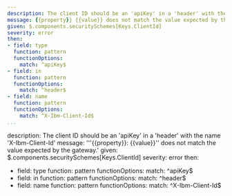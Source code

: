 ```yaml
---
description: The client ID should be an 'apiKey' in a 'header' with the name 'X-Ibm-Client-Id'
message: {{property}} {{value}} does not match the value expected by the gateway.'
given: $.components.securitySchemes[Keys.ClientId]
severity: error
then:
- field: type
  function: pattern
  functionOptions:
    match: ^apiKey$
- field: in
  function: pattern
  functionOptions:
    match: ^header$
- field: name
  function: pattern
  functionOptions:
    match: ^X-Ibm-Client-Id$
...
```

description: The client ID should be an 'apiKey' in a 'header' with the name 'X-Ibm-Client-Id'
message: '''{{property}}: {{value}}'' does not match the value expected by the gateway.'
given: $.components.securitySchemes[Keys.ClientId]
severity: error
then:
- field: type
  function: pattern
  functionOptions:
    match: ^apiKey$
- field: in
  function: pattern
  functionOptions:
    match: ^header$
- field: name
  function: pattern
  functionOptions:
    match: ^X-Ibm-Client-Id$